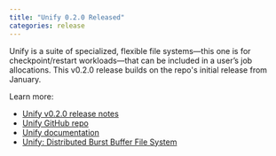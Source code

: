 ```yaml
---
title: "Unify 0.2.0 Released"
categories: release
---
```


Unify is a suite of specialized, flexible file systems&mdash;this one is for checkpoint/restart workloads&mdash;that can be included in a user’s job allocations. This v0.2.0 release builds on the repo's initial release from January.

Learn more:

- [Unify v0.2.0 release notes](https://github.com/LLNL/UnifyFS/releases/tag/v0.2.0)
- [Unify GitHub repo](https://github.com/LLNL/UnifyFS)
- [Unify documentation](https://unifyfs.readthedocs.io/en/latest/)
- [Unify: Distributed Burst Buffer File System](https://computing.llnl.gov/projects/unify)
